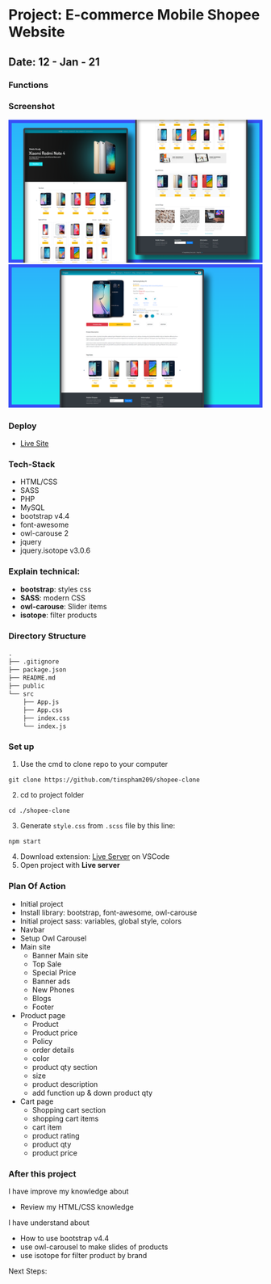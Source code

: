 # Project: E-commerce Mobile Shopee Website

## Date: 12 - Jan - 21

### Functions

### Screenshot

<img src="homepage.png" alt="home-page" width="640" />
<img src="product-page.png" alt="product-page" width="640" />

### Deploy

- [Live Site](link)

### Tech-Stack

- HTML/CSS
- SASS
- PHP
- MySQL
- bootstrap v4.4
- font-awesome
- owl-carouse 2
- jquery
- jquery.isotope v3.0.6

### Explain technical:

- **bootstrap**: styles css
- **SASS**: modern CSS
- **owl-carouse**: Slider items
- **isotope**: filter products

### Directory Structure

```
.
├── .gitignore
├── package.json
├── README.md
├── public
└── src
    ├── App.js
    ├── App.css
    ├── index.css
    └── index.js
```

### Set up

1. Use the cmd to clone repo to your computer

```
git clone https://github.com/tinspham209/shopee-clone
```

2. cd to project folder

```
cd ./shopee-clone
```

3. Generate `style.css` from `.scss` file by this line:

```
npm start
```

4. Download extension: [Live Server](https://marketplace.visualstudio.com/items?itemName=ritwickdey.LiveServer) on VSCode
5. Open project with **Live server**

### Plan Of Action

- Initial project
- Install library: bootstrap, font-awesome, owl-carouse
- Initial project sass: variables, global style, colors
- Navbar
- Setup Owl Carousel
- Main site
  - Banner Main site
  - Top Sale
  - Special Price
  - Banner ads
  - New Phones
  - Blogs
  - Footer
- Product page
  - Product
  - Product price
  - Policy
  - order details
  - color
  - product qty section
  - size
  - product description
  - add function up & down product qty
- Cart page
  - Shopping cart section
  - shopping cart items
  - cart item
  - product rating
  - product qty
  - product price

### After this project

I have improve my knowledge about

- Review my HTML/CSS knowledge

I have understand about

- How to use bootstrap v4.4
- use owl-carousel to make slides of products
- use isotope for filter product by brand

Next Steps:
